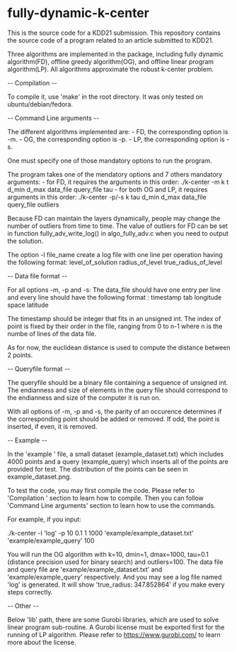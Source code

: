 # fully-dynamic-k-center
This is the source code for a KDD21 submission.
This repository contains the source code of a program related to an article submitted to KDD21. 

Three algorithms are implemented in the package, including fully dynamic algorithm(FD), offline greedy algorithm(OG), and offline linear program algorithm(LP). All algorithms approximate the robust k-center problem.

-- Compilation --

To compile it, use 'make' in the root directory.
It was only tested on ubuntu/debian/fedora. 

-- Command Line arguments -- 

The different algorithms implemented are:
    - FD, the corresponding option is -m.
    - OG, the corresponding option is -p.
    - LP, the corresponding option is -s.

One must specify one of those mandatory options to run the program.

The program takes one of the mendatory options and 7 others mandatory arguments:
    - for FD, it requires the arguments in this order:
      	  ./k-center -m k t d_min d_max data_file query_file tau
    - for both OG and LP, it requires arguments in this order:
      	  ./k-center -p/-s k tau d_min d_max data_file query_file outliers

Because FD can maintain the layers dynamically, people may change the number of outliers from time to time. The value of outliers for FD can be set in function fully_adv_write_log() in algo_fully_adv.c when you need to output the solution.

The option -l file_name create a log file with one line per operation having the following format:
level_of_solution radius_of_level true_radius_of_level

-- Data file format -- 

For all options -m, -p and -s:
The data_file should have one entry per line and every line should have the following format :
timestamp tab longitude space latitude

The timestamp should be integer that fits in an unsigned int.
The index of point is fixed by their order in the file, ranging from 0 to n-1 where n is the numbe of lines of the data file.

As for now, the euclidean distance is used to compute the distance between 2 points.

-- Queryfile format -- 

The queryfile should be a binary file containing a sequence of unsigned int. The endianness and size of elements in the query file should correspond to the endianness and size of the computer it is run on. 

With all options of -m, -p and -s, the parity of an occurence determines if the corresponding point should be added or removed. If odd, the point is inserted, if even, it is removed.

-- Example --

In the 'example ' file, a small dataset (example_dataset.txt) which includes 4000 points and a query (example_query) which inserts all of the points are provided for test. The distribution of the points can be seen in example_dataset.png.

To test the code, you may first compile the code. Please refer to  'Compilation ' section to learn how to compile. Then you can follow 'Command Line arguments' section to learn how to use the commands.

For example, if you input:

./k-center -l 'log' -p 10 0.1 1 1000 'example/example_dataset.txt' 'example/example_query' 100

You will run the OG algorithm with k=10, dmin=1, dmax=1000, tau=0.1 (distance precision used for binary search) and outliers=100. The data file and query file are 'example/example_dataset.txt' and 'example/example_query' respectively. And you may see a log file named 'log' is generated.
It will show 'true_radius: 347.852864' if you make every steps correctly.

-- Other -- 

Below 'lib' path, there are some Gurobi libraries, which are used to solve linear program sub-routine. A Gurobi license must be exported first for the running of LP algorithm. Please refer to https://www.gurobi.com/ to learn more about the license.